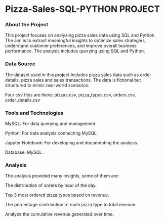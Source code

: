 # Pizza-Sales-SQL-PYTHON PROJECT

### About the Project
This project focuses on analyzing pizza sales data using SQL and Python. The aim is to extract meaningful insights to optimize sales strategies, understand customer preferences, and improve overall business performance. The analysis includes querying using SQL and Python.

### Data Source
The dataset used in this project includes pizza sales data such as order details, pizza sales and sales transactions. The data is fictional but structured to mimic real-world scenarios.

Four csv files are there: pizzas.csv, pizza_types.csv, orders.csv, order_details.csv

### Tools and Technologies
MySQL: For data querying and management.

Python: For data analysis connecting MySQL

Jupyter Notebook: For developing and documenting the analysis.

Database: MySQL .

### Analysis 
The analysis provided many insights, some of them are:

The distribution of orders by hour of the day.

Top 3 most ordered pizza types based on revenue.

The percentage contribution of each pizza type to total revenue.

Analyze the cumulative revenue generated over time.
